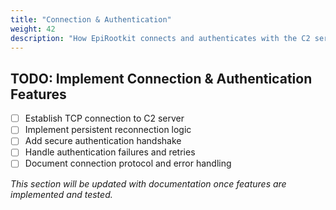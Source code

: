 ```yaml
---
title: "Connection & Authentication"
weight: 42
description: "How EpiRootkit connects and authenticates with the C2 server."
---
```


## TODO: Implement Connection & Authentication Features

- [ ] Establish TCP connection to C2 server
- [ ] Implement persistent reconnection logic
- [ ] Add secure authentication handshake
- [ ] Handle authentication failures and retries
- [ ] Document connection protocol and error handling

_This section will be updated with documentation once features are implemented and tested._

